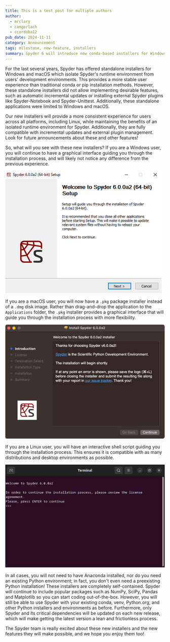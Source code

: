 ```yaml
---
title: This is a test post for multiple authors
author:
  - mrclary
  - camgerlach
  - ccordoba12
pub_date: 2024-11-11
category: Announcement
tags: milestone, new-feature, installers
summary: Spyder 6 will introduce new conda-based installers for Windows, macOS, and Linux. While Windows and macOS have had installers for some time, this new development will provide a more consistent and reliable user experience across all platforms, including Linux. Additionally, the new installers lay the foundation for several exciting new Spyder features.
---
```


For the last several years, Spyder has offered standalone installers for Windows and macOS which isolate Spyder's runtime environment from users' development environments.
This provides a more stable user experience than traditional conda or pip installation methods.
However, these standalone installers did not allow implementing desirable features, such as automatic incremental updates or installing external Spyder plugins like Spyder-Notebook and Spyder-Unittest.
Additionally, these standalone applications were limited to Windows and macOS.

Our new installers will provide a more consistent experience for users across all platforms, including Linux, while maintaining the benefits of an isolated runtime environment for Spyder.
Additionally, they are fully compatible with incremental updates and external plugin management.
Look for future announcements about these and other features!

So, what will you see with these new installers?
If you are a Windows user, you will continue to have a graphical interface guiding you through the installation process, and will likely not notice any difference from the previous experience.

![Windows installer](windows.png)

If you are a macOS user, you will now have a `.pkg` package installer instead of a `.dmg` disk image.
Rather than drag-and-drop the application to the `Applications` folder, the `.pkg` installer provides a graphical interface that will guide you through the installation process with more flexibility.

![macOS installer](macos.png)

If you are a Linux user, you will have an interactive shell script guiding you through the installation process.
This ensures it is compatible with as many distributions and desktop environments as possible.

![Linux installer](linux.png)

In all cases, you will not need to have Anaconda installed, nor do you need an existing Python environment; in fact, you don't even need a preexisting Python installation!
These installers are completely self-contained.
Spyder will continue to include popular packages such as NumPy, SciPy, Pandas and Matplotlib so you can start coding out-of-the-box.
However, you will still be able to use Spyder with your existing conda, venv, Python.org, and other Python installers and environments as before.
Furthermore, only Spyder and its critical dependencies will be updated on each new release, which will make getting the latest version a lean and frictionless process.

The Spyder team is really excited about these new installers and the new features they will make possible, and we hope you enjoy them too!
